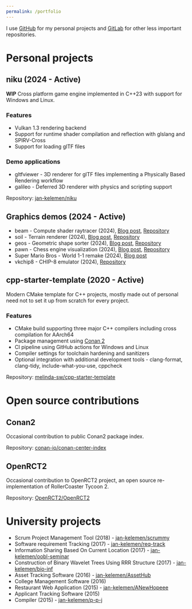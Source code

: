 ```yaml
---
permalink: /portfolio
---
```


I use [GitHub](https://github.com/jan-kelemen) for my personal projects and
[GitLab](https://gitlab.com/jan-kelemen) for other less important repositories.

# Personal projects

## niku (2024 - Active)
**WIP** Cross platform game engine implemented in C++23 with support for Windows and Linux.

### Features
* Vulkan 1.3 rendering backend
* Support for runtime shader compilation and reflection with glslang and SPIRV-Cross
* Support for loading glTF files

### Demo applications
* gltfviewer - 3D renderer for glTF files implementing a Physically Based Rendering workflow
* galileo - Deferred 3D renderer with physics and scripting support

Repository: [jan-kelemen/niku](https://github.com/jan-kelemen/niku)

## Graphics demos (2024 - Active)
* beam - Compute shader raytracer (2024), [Blog post](/2024/08/25/i-see-spheres-now.html), [Repository](https://github.com/jan-kelemen/beam)
* soil - Terrain renderer (2024), [Blog post](/2024/08/10/rendering-medvednica-from-heightmap.html), [Repository](https://github.com/jan-kelemen/soil)
* geos - Geometric shape sorter (2024), [Blog post](/2024/07/05/it-goes-in-the-square-hole.html), [Repository](https://github.com/jan-kelemen/geos)
* pawn - Chess engine visualization (2024), [Blog post](/2024/06/13/chess-engine-visualization.html), [Repository](https://github.com/jan-kelemen/pawn)
* Super Mario Bros - World 1-1 remake (2024), [Blog post](/2024/05/14/remaking-world-11-mostly.html)
* vkchip8 - CHIP-8 emulator (2024), [Repository](https://github.com/jan-kelemen/vkchip8)

## cpp-starter-template (2020 - Active)
Modern CMake template for C++ projects, mostly made out of personal need not to set it up from scratch for every project.

### Features
* CMake build supporting three major C++ compilers including cross compilation for AArch64
* Package management using [Conan 2](https://conan.io)
* CI pipeline using GitHub actions for Windows and Linux
* Compiler settings for toolchain hardening and sanitizers
* Optional integration with additional development tools - clang-format, clang-tidy, include-what-you-use, cppcheck

Repository: [melinda-sw/cpp-starter-template](https://github.com/melinda-sw/cpp-starter-template)

# Open source contributions
## Conan2
Occasional contribution to public Conan2 package index.

Repository: [conan-io/conan-center-index](https://github.com/conan-io/conan-center-index)

## OpenRCT2
Occasional contribution to OpenRCT2 project, an open source re-implementation of RollerCoaster Tycoon 2.

Repository: [OpenRCT2/OpenRCT2](https://github.com/OpenRCT2/OpenRCT2)

# University projects
* Scrum Project Management Tool (2018) - [jan-kelemen/scrummy](https://github.com/jan-kelemen/scrummy)
* Software requirement Tracking (2017) - [jan-kelemen/req-track](https://github.com/jan-kelemen/req-track)
* Information Sharing Based On Current Location (2017) - [jan-kelemen/oobl-seminar](https://gitlab.com/jan-kelemen/oobl-seminar)
* Construction of Binary Wavelet Trees Using RRR Structure (2017) - [jan-kelemen/bio-inf](https://gitlab.com/jan-kelemen/bio-inf)
* Asset Tracking Software (2016) - [jan-kelemen/AssetHub](https://github.com/jan-kelemen/AssetHub)
* College Management Software (2016)
* Restaurant Web Application (2015) - [jan-kelemen/ANewHopeee](https://gitlab.com/jan-kelemen/ANewHopeee)
* Applicant Tracking Software (2015)
* Compiler (2015) - [jan-kelemen/p-p-j](https://gitlab.com/jan-kelemen/p-p-j)
